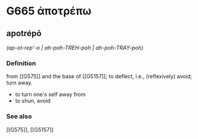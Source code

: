 # G665 ἀποτρέπω

## apotrépō

_(ap-ot-rep'-o | ah-poh-TREH-poh | ah-poh-TRAY-poh)_

### Definition

from [[G575]] and the base of [[G5157]]; to deflect, i.e., (reflexively) avoid; turn away.

- to turn one's self away from
- to shun, avoid

### See also

[[G575]], [[G5157]]

